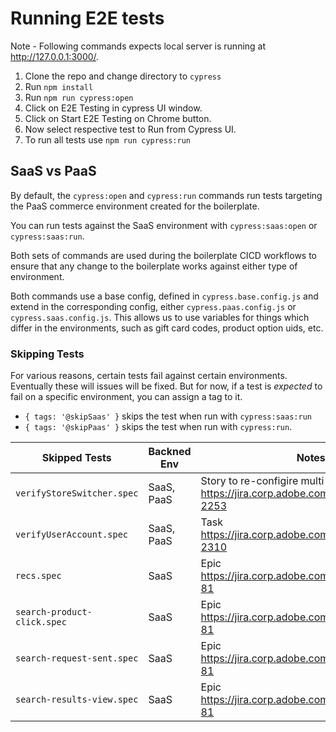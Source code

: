 # Running E2E tests

Note - Following commands expects local server is running at http://127.0.0.1:3000/.

1. Clone the repo and change directory to `cypress`
2. Run `npm install`
3. Run `npm run cypress:open`
4. Click on E2E Testing in cypress UI window.
5. Click on Start E2E Testing on Chrome button.
6. Now select respective test to Run from Cypress UI.
7. To run all tests use `npm run cypress:run`

## SaaS vs PaaS

By default, the `cypress:open` and `cypress:run` commands run tests targeting the PaaS commerce environment created for the boilerplate.

You can run tests against the SaaS environment with `cypress:saas:open` or `cypress:saas:run`.

Both sets of commands are used during the boilerplate CICD workflows to ensure that any change to the boilerplate works against either type of environment.

Both commands use a base config, defined in `cypress.base.config.js` and extend in the corresponding config, either `cypress.paas.config.js` or `cypress.saas.config.js`. This allows us to use variables for things which differ in the environments, such as gift card codes, product option uids, etc.

### Skipping Tests

For various reasons, certain tests fail against certain environments. Eventually these will issues will be fixed. But for now, if a test is _expected_ to fail on a specific environment, you can assign a tag to it.

- `{ tags: '@skipSaas' }` skips the test when run with `cypress:saas:run`
- `{ tags: '@skipPaas' }` skips the test when run with `cypress:run`.


| Skipped Tests | Backned Env | Notes |
| ------------- | ------------- | -------- |
| `verifyStoreSwitcher.spec`  | SaaS, PaaS | Story to re-configire multi store https://jira.corp.adobe.com/browse/USF-2253 |
| `verifyUserAccount.spec` | SaaS, PaaS | Task https://jira.corp.adobe.com/browse/USF-2310 |
| `recs.spec` | SaaS | Epic https://jira.corp.adobe.com/browse/COMOPT-81 |
| `search-product-click.spec` | SaaS | Epic https://jira.corp.adobe.com/browse/COMOPT-81 |
| `search-request-sent.spec` | SaaS | Epic https://jira.corp.adobe.com/browse/COMOPT-81 |
| `search-results-view.spec` | SaaS | Epic https://jira.corp.adobe.com/browse/COMOPT-81 |

